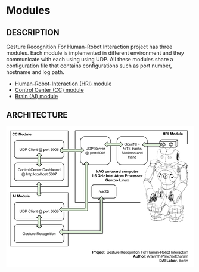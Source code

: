Modules
==================================================================

DESCRIPTION
--------------------------------------
Gesture Recognition For Human-Robot Interaction project has three modules.
Each module is implemented in different environment and they communicate with each using using UDP.
All these modules share a configuration file that contains configurations such as port number, hostname and log path.

- [Human-Robot-Interaction (HRI) module](human-robot-interaction/README.md)
- [Control Center (CC) module](control-center/README.md)
- [Brain (AI) module](brain/README.md)

ARCHITECTURE
--------------------------------------
![Architecture](../document/diagram/hri-architecture.png "Architecture") 




